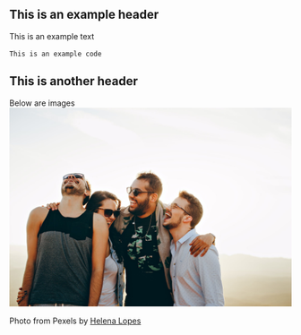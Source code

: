 ## This is an example header
This is an example text
``` 
This is an example code
```
## This is another header
Below are images
![](../../pexels-photo-708440.jpeg)

Photo from Pexels by [Helena Lopes](https://www.pexels.com/photo/men-s-white-button-up-dress-shirt-708440/)
